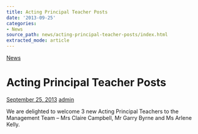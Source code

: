 ```yaml
---
title: Acting Principal Teacher Posts
date: '2013-09-25'
categories:
- News
source_path: news/acting-principal-teacher-posts/index.html
extracted_mode: article
---
```

[News](category/news/)

# Acting Principal Teacher Posts

[September 25, 2013](news/acting-principal-teacher-posts/) [admin](author/admin/)

We are delighted to welcome 3 new Acting Principal Teachers to the Management Team – Mrs Claire Campbell, Mr Garry Byrne and Ms Arlene Kelly.

